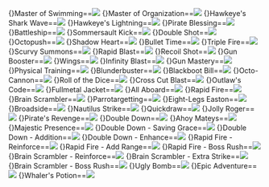 {}Master of Swimming==<img src="upload/mxd/Corsair/Skill_Master_of_Swimming.png"/>
{}Master of Organization==<img src="upload/mxd/Corsair/Skill_Master_of_Organization.png"/>
{}Hawkeye's Shark Wave==<img src="upload/mxd/Corsair/Skill_Hawkeye's_Shark_Wave.png"/>
{}Hawkeye's Lightning==<img src="upload/mxd/Corsair/Skill_Hawkeye's_Lightning.png"/>
{}Pirate Blessing==<img src="upload/mxd/Corsair/Skill_Pirate_Blessing.png"/>
{}Battleship==<img src="upload/mxd/Corsair/Skill_Battleship.png"/>
{}Sommersault Kick==<img src="upload/mxd/Corsair/Skill_Sommersault_Kick.png"/>
{}Double Shot==<img src="upload/mxd/Corsair/Skill_Double_Shot_(Pirate).png"/>
{}Octopush==<img src="upload/mxd/Corsair/Skill_Octopush.png"/>
{}Shadow Heart==<img src="upload/mxd/Corsair/Skill_Shadow_Heart.png"/>
{}Bullet Time==<img src="upload/mxd/Corsair/Skill_Bullet_Time.png"/>
{}Triple Fire==<img src="upload/mxd/Corsair/Skill_Triple_Fire.png"/>
{}Scurvy Summons==<img src="upload/mxd/Corsair/Skill_Scurvy_Summons.png"/>
{}Rapid Blast==<img src="upload/mxd/Corsair/Skill_Rapid_Blast.png"/>
{}Recoil Shot==<img src="upload/mxd/Corsair/Skill_Recoil_Shot.png"/>
{}Gun Booster==<img src="upload/mxd/Corsair/Skill_Gun_Booster.png"/>
{}Wings==<img src="upload/mxd/Corsair/Skill_Wings.png"/>
{}Infinity Blast==<img src="upload/mxd/Corsair/Skill_Infinity_Blast.png"/>
{}Gun Mastery==<img src="upload/mxd/Corsair/Skill_Gun_Mastery.png"/>
{}Physical Training==<img src="upload/mxd/Corsair/Skill_Physical_Training.png"/>
{}Blunderbuster==<img src="upload/mxd/Corsair/Skill_Blunderbuster.png"/>
{}Blackboot Bill==<img src="upload/mxd/Corsair/Skill_Blackboot_Bill.png"/>
{}Octo-Cannon==<img src="upload/mxd/Corsair/Skill_Octo-Cannon.png"/>
{}Roll of the Dice==<img src="upload/mxd/Corsair/Skill_Roll_of_the_Dice.png"/>
{}Cross Cut Blast==<img src="upload/mxd/Corsair/Skill_Cross_Cut_Blast.png"/>
{}Outlaw's Code==<img src="upload/mxd/Corsair/Skill_Outlaw's_Code.png"/>
{}Fullmetal Jacket==<img src="upload/mxd/Corsair/Skill_Fullmetal_Jacket.png"/>
{}All Aboard==<img src="upload/mxd/Corsair/Skill_Scurvy_Summons.png"/>
{}Rapid Fire==<img src="upload/mxd/Corsair/Skill_Rapid_Fire.png"/>
{}Brain Scrambler==<img src="upload/mxd/Corsair/Skill_Brain_Scrambler.png"/>
{}Parrotargetting==<img src="upload/mxd/Corsair/Skill_Parrotargetting.png"/>
{}Eight-Legs Easton==<img src="upload/mxd/Corsair/Skill_Eight-Legs_Easton.png"/>
{}Broadside==<img src="upload/mxd/Corsair/Skill_Broadside.png"/>
{}Nautilus Strike==<img src="upload/mxd/Corsair/Skill_Nautilus_Strike.png"/>
{}Quickdraw==<img src="upload/mxd/Corsair/Skill_Quickdraw.png"/>
{}Jolly Roger==<img src="upload/mxd/Corsair/Skill_Jolly_Roger.png"/>
{}Pirate's Revenge==<img src="upload/mxd/Corsair/Skill_Pirate's_Revenge.png"/>
{}Double Down==<img src="upload/mxd/Corsair/Skill_Double_Down.png"/>
{}Ahoy Mateys==<img src="upload/mxd/Corsair/Skill_Ahoy_Mateys.png"/>
{}Majestic Presence==<img src="upload/mxd/Corsair/Skill_Majestic_Presence.png"/>
{}Double Down - Saving Grace==<img src="upload/mxd/Corsair/Skill_Double_Down_-_Saving_Grace.png"/>
{}Double Down - Addition==<img src="upload/mxd/Corsair/Skill_Double_Down_-_Addition.png"/>
{}Double Down - Enhance==<img src="upload/mxd/Corsair/Skill_Double_Down_-_Enhance.png"/>
{}Rapid Fire - Reinforce==<img src="upload/mxd/Corsair/Skill_Rapid_Fire_-_Reinforce.png"/>
{}Rapid Fire - Add Range==<img src="upload/mxd/Corsair/Skill_Rapid_Fire_-_Add_Range.png"/>
{}Rapid Fire - Boss Rush==<img src="upload/mxd/Corsair/Skill_Rapid_Fire_-_Boss_Rush.png"/>
{}Brain Scrambler - Reinforce==<img src="upload/mxd/Corsair/Skill_Brain_Scrambler_-_Reinforce.png"/>
{}Brain Scrambler - Extra Strike==<img src="upload/mxd/Corsair/Skill_Brain_Scrambler_-_Extra_Strike.png"/>
{}Brain Scrambler - Boss Rush==<img src="upload/mxd/Corsair/Skill_Brain_Scrambler_-_Boss_Rush.png"/>
{}Ugly Bomb==<img src="upload/mxd/Corsair/Skill_Ugly_Bomb.png"/>
{}Epic Adventure==<img src="upload/mxd/Corsair/Skill_Epic_Adventure_(Pirate).png"/>
{}Whaler's Potion==<img src="upload/mxd/Corsair/Skill_Whaler's_Potion.png"/>